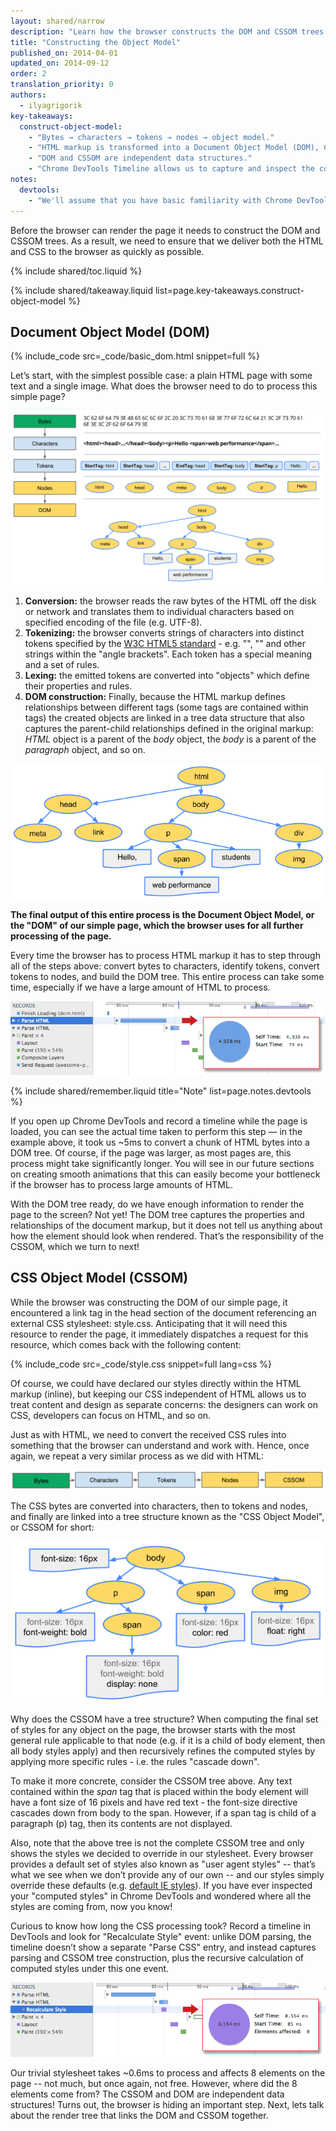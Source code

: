 ```yaml
---
layout: shared/narrow
description: "Learn how the browser constructs the DOM and CSSOM trees."
title: "Constructing the Object Model"
published_on: 2014-04-01
updated_on: 2014-09-12
order: 2
translation_priority: 0
authors:
  - ilyagrigorik
key-takeaways:
  construct-object-model:
    - "Bytes → characters → tokens → nodes → object model."
    - "HTML markup is transformed into a Document Object Model (DOM), CSS markup is transformed into a CSS Object Model (CSSOM)."
    - "DOM and CSSOM are independent data structures."
    - "Chrome DevTools Timeline allows us to capture and inspect the construction and processing costs of DOM and CSSOM."
notes:
  devtools:
    - "We'll assume that you have basic familiarity with Chrome DevTools - i.e. you know how to capture a network waterfall, or record a timeline. If you need a quick refresher, check out the <a href='/web/tools/chrome-devtools'>Chrome DevTools documentation</a>, or if you're new to DevTools, we recommend taking the Codeschool <a href='http://discover-devtools.codeschool.com/'>Discover DevTools</a> course."
---
```


<p class="intro">
  Before the browser can render the page it needs to construct the DOM and CSSOM trees. As a result, we need to ensure that we deliver both the HTML and CSS to the browser as quickly as possible.
</p>

{% include shared/toc.liquid %}

{% include shared/takeaway.liquid list=page.key-takeaways.construct-object-model %}

## Document Object Model (DOM)

{% include_code src=_code/basic_dom.html snippet=full %}

Let’s start, with the simplest possible case: a plain HTML page with some text and a single image. What does the browser need to do to process this simple page?

<img src="images/full-process.png" alt="DOM construction process">

1. **Conversion:** the browser reads the raw bytes of the HTML off the disk or network and translates them to individual characters based on specified encoding of the file (e.g. UTF-8).
1. **Tokenizing:** the browser converts strings of characters into distinct tokens specified by the [W3C HTML5 standard](http://www.w3.org/TR/html5/) - e.g. "<html>", "<body>" and other strings within the "angle brackets". Each token has a special meaning and a set of rules.
1. **Lexing:** the emitted tokens are converted into "objects" which define their properties and rules.
1. **DOM construction:** Finally, because the HTML markup defines relationships between different tags (some tags are contained within tags) the created objects are linked in a tree data structure that also captures the parent-child relationships defined in the original markup: _HTML_ object is a parent of the _body_ object, the _body_ is a parent of the _paragraph_ object, and so on.

<img src="images/dom-tree.png" class="center" alt="DOM tree">

**The final output of this entire process is the Document Object Model, or the "DOM" of our simple page, which the browser uses for all further processing of the page.**

Every time the browser has to process HTML markup it has to step through all of the steps above: convert bytes to characters, identify tokens, convert tokens to nodes, and build the DOM tree. This entire process can take some time, especially if we have a large amount of HTML to process.

<img src="images/dom-timeline.png" class="center" alt="Tracing DOM construction in DevTools">

{% include shared/remember.liquid title="Note" list=page.notes.devtools %}

If you open up Chrome DevTools and record a timeline while the page is loaded, you can see the actual time taken to perform this step &mdash; in the example above, it took us ~5ms to convert a chunk of HTML bytes into a DOM tree. Of course, if the page was larger, as most pages are, this process might take significantly longer. You will see in our future sections on creating smooth animations that this can easily become your bottleneck if the browser has to process large amounts of HTML.

With the DOM tree ready, do we have enough information to render the page to the screen? Not yet! The DOM tree captures the properties and relationships of the document markup, but it does not tell us anything about how the element should look when rendered. That’s the responsibility of the CSSOM, which we turn to next!

## CSS Object Model (CSSOM)

While the browser was constructing the DOM of our simple page, it encountered a link tag in the head section of the document referencing an external CSS stylesheet: style.css. Anticipating that it will need this resource to render the page, it immediately dispatches a request for this resource, which comes back with the following content:

{% include_code src=_code/style.css snippet=full lang=css %}

Of course, we could have declared our styles directly within the HTML markup (inline), but keeping our CSS independent of HTML allows us to treat content and design as separate concerns: the designers can work on CSS, developers can focus on HTML, and so on.

Just as with HTML, we need to convert the received CSS rules into something that the browser can understand and work with. Hence, once again, we repeat a very similar process as we did with HTML:

<img src="images/cssom-construction.png" class="center" alt="CSSOM construction steps">

The CSS bytes are converted into characters, then to tokens and nodes, and finally are linked into a tree structure known as the "CSS Object Model", or CSSOM for short:

<img src="images/cssom-tree.png" class="center" alt="CSSOM tree">

Why does the CSSOM have a tree structure? When computing the final set of styles for any object on the page, the browser starts with the most general rule applicable to that node (e.g. if it is a child of body element, then all body styles apply) and then recursively refines the computed styles by applying more specific rules - i.e. the rules "cascade down".

To make it more concrete, consider the CSSOM tree above. Any text contained within the _span_ tag that is placed within the body element will have a font size of 16 pixels and have red text - the font-size directive cascades down from body to the span. However, if a span tag is child of a paragraph (p) tag, then its contents are not displayed.

Also, note that the above tree is not the complete CSSOM tree and only shows the styles we decided to override in our stylesheet. Every browser provides a default set of styles also known as "user agent styles" -- that’s what we see when we don’t provide any of our own -- and our styles simply override these defaults (e.g. [default IE styles](http://www.iecss.com/)). If you have ever inspected your "computed styles" in Chrome DevTools and wondered where all the styles are coming from, now you know!

Curious to know how long the CSS processing took? Record a timeline in DevTools and look for "Recalculate Style" event: unlike DOM parsing, the timeline doesn’t show a separate "Parse CSS" entry, and instead captures parsing and CSSOM tree construction, plus the recursive calculation of computed styles under this one event.

<img src="images/cssom-timeline.png" class="center" alt="Tracing CSSOM construction in DevTools">

Our trivial stylesheet takes ~0.6ms to process and affects 8 elements on the page -- not much, but once again, not free. However, where did the 8 elements come from? The CSSOM and DOM are independent data structures! Turns out, the browser is hiding an important step. Next, lets talk about the render tree that links the DOM and CSSOM together.
